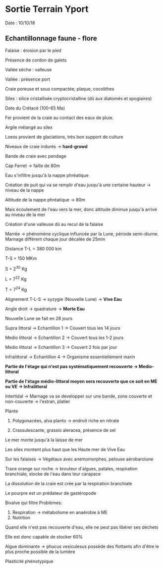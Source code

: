 # Sortie Terrain Yport

Date : 10/10/18

## Echantillonnage faune - flore

Falaise : érosion par le pied 

Présence de cordon de galets

Vallée sèche : valleuse 

Vallée : présence port

Craie poreuse et sous compactée, plaque, cocolithes

Silex : silice cristallisée cryptocristalline (dû aux diatomés et spogiaires)

Date du Crétacé (100-65 Ma)

Fer provient de la craie au contact des eaux de pluie. 

Argile mélangé au silex 

Loess provient de glaciations, très bon support de culture

Niveaux de craie indurés -> **hard-growd**

Bande de craie avec pendage

Cap Ferret -> faille de 80m

Eau s'infiltre jusqu'à la nappe phréatique

Création de puit qui va se remplir d'eau jusqu'à une certaine hauteur -> niveau de la nappe

Altitude de la nappe phréatique -> 80m

Mais écoulement de l'eau vers la mer, donc altitude diminue jusqu'à arrivé au niveau de la mer

Création d'une valleuse dû au recul de la falaise

Marrée -> phénomène cyclique influncée par la Lune, période semi-diurne. Marnage différent chaque jour décalée de 25min

Distance T-L = 380 000 km

T-S = 150 MKm

S = 2<sup>30</sup> Kg

L = 7<sup>22</sup> Kg

T = 7<sup>24</sup> Kg

Alignement T-L-S -> syzygie (Nouvelle Lune) -> **Vive Eau**

Angle droit -> quadrature -> **Morte Eau**

Nouvelle Lune se fait en 28 jours

Supra littoral -> Echantillon 1 -> Couvert tous les 14 jours

Medio littoral -> Echantillon 2 -> Couvert tous les 1-2 jours

Medio littoral -> Echantillon 3 -> Couvert 2 fois par jour

Infralittoral -> Echantillon 4 -> Organisme essentiellement marin 

**Partie de l'étage qui n'est pas systématiquement recouverte -> Medio-littoral**

**Partie de l'étage médio-littoral moyen sera recouverte que ce soit en ME ou VE -> Infralittoral** 

Intertidal -> Marnage va se developper sur une bande, zone couverte et non-couverte -> l'estran, platier


Plante

1) Polygonacées, alva planto -> endroit riche en nitrate

2) Crassulescante, grassio aleracea, présence de sel

Le mer monte jusqu'à la laisse de mer

Les silex montent plus haut que les Haute mer de Vive Eau

Sur les falaises -> Végétaux avec anemomorphes, pelouse aérobarolune

Trace orange sur roche -> brouteur d'algues, patales, respiration branchiale, stocke de l'eau dans leur carapace

La dissolution de la craie est crée par la respiration branchiale

Le pourpre est un prédateur de gastéropode

Bivalve qui filtre
Problèmes:

1) Respiration -> métabolisme en anaérobie à ME
2) Nutrition

Quand elle n'est pas recouverte d'eau, elle ne peut pas libérer ses déchets

Elle est donc capable de stocker 60%

Algue dominante -> phucus vesiculesus possède des flottants afin d'être le plus proche possible de la lumière

Plasticité phénotypique